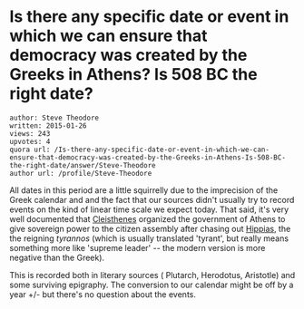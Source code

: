 # Is there any specific date or event in which we can ensure that democracy was created by the Greeks in Athens? Is 508 BC the right date?

	author: Steve Theodore
	written: 2015-01-26
	views: 243
	upvotes: 4
	quora url: /Is-there-any-specific-date-or-event-in-which-we-can-ensure-that-democracy-was-created-by-the-Greeks-in-Athens-Is-508-BC-the-right-date/answer/Steve-Theodore
	author url: /profile/Steve-Theodore


All dates in this period are a little squirrelly due to the imprecision of the Greek calendar and and the fact that our sources didn't usually try to record events on the kind of linear time scale we expect today. That said, it's very well documented that [Cleisthenes](http://en.wikipedia.org/wiki/Cleisthenes) organized the government of Athens to give sovereign power to the citizen assembly after chasing out [Hippias](http://en.wikipedia.org/wiki/Hippias_%28tyrant%29), the the reigning _tyrannos_ (which is usually translated 'tyrant', but really means something more like 'supreme leader' -- the modern version is more negative than the Greek).

This is recorded both in literary sources ( Plutarch, Herodotus, Aristotle) and some surviving epigraphy. The conversion to our calendar might be off by a year +/- but there's no question about the events.


